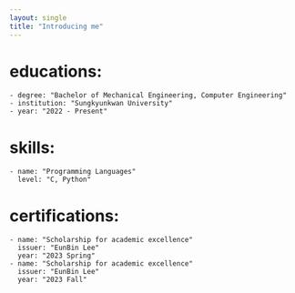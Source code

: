 ```yaml
---
layout: single
title: "Introducing me"
---
```

  
  
# educations:
    - degree: "Bachelor of Mechanical Engineering, Computer Engineering"
    - institution: "Sungkyunkwan University"
    - year: "2022 - Present"

    
# skills:
    - name: "Programming Languages"
      level: "C, Python"

      
# certifications:
    - name: "Scholarship for academic excellence"
      issuer: "EunBin Lee"
      year: "2023 Spring"
    - name: "Scholarship for academic excellence"
      issuer: "EunBin Lee"
      year: "2023 Fall"
